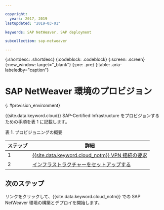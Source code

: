 ```yaml
---

copyright:
  years: 2017, 2019
lastupdated: "2019-03-01"

keywords: SAP NetWeaver, SAP deployment

subcollection: sap-netweaver

---
```


{:shortdesc: .shortdesc}
{:codeblock: .codeblock}
{:screen: .screen}
{:new_window: target="_blank"}
{:pre: .pre}
{:table: .aria-labeledby="caption"}


# SAP NetWeaver 環境のプロビジョン
{: #provision_environment}

{{site.data.keyword.cloud}} SAP-Certified Infrastructure をプロビジョンするための手順を表 1 に記載します。

表 1. プロビジョニングの概要

| ステップ | 詳細 |
| --- | --- |
| 1 | [{{site.data.keyword.cloud_notm}} VPN 接続の要求](/docs/infrastructure/sap-netweaver?topic=sap-netweaver-request_vpn_connect#request_vpn_connect) |
| 2 | [インフラストラクチャーをセットアップする](/docs/infrastructure/sap-netweaver?topic=sap-netweaver-set_up_infrastructure#set_up_infrastructure) |

## 次のステップ

リンクをクリックして、{{site.data.keyword.cloud_notm}} での SAP NetWeaver 環境の構築とデプロイを開始します。
